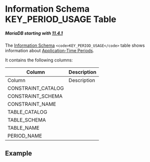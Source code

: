 
# Information Schema KEY_PERIOD_USAGE Table


##### MariaDB starting with [11.4.1](../../../../../../../../release-notes/mariadb-community-server/release-notes-mariadb-11-4-series/mariadb-11-4-1-release-notes.md)
The [Information Schema](../../../../../../mariadb-internals/information-schema-plugins-show-and-flush-statements.md) `<code>KEY_PERIOD_USAGE</code>` table shows information about [Application-Time Periods](../../../../../temporal-tables/application-time-periods.md).


It contains the following columns:



| Column | Description |
| --- | --- |
| Column | Description |
| CONSTRAINT_CATALOG |  |
| CONSTRAINT_SCHEMA |  |
| CONSTRAINT_NAME |  |
| TABLE_CATALOG |  |
| TABLE_SCHEMA |  |
| TABLE_NAME |  |
| PERIOD_NAME |  |



## Example

